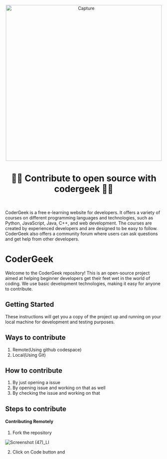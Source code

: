 <div align="center">
  <br>
<img width="500" alt="Capture" src="https://github.com/raunak-mishraa/codergeek/assets/107386749/e9c77315-38c4-41c1-9b08-4afa07a381fb">
<!--   <img alt="codergeek" src="https://i.ibb.co/7jPXt0Z/logo1-92f1a87f.png" width="300px"> -->
  <h1>👩‍💻 Contribute to open source with codergeek 👩‍💻</h1>

</div>
<br> 

CoderGeek is a free e-learning website for developers. It offers a variety of courses on different programming languages and technologies, such as Python, JavaScript, Java, C++, and web development. The courses are created by experienced developers and are designed to be easy to follow. CoderGeek also offers a community forum where users can ask questions and get help from other developers.


# CoderGeek

Welcome to the CoderGeek repository! This is an open-source project aimed at helping beginner developers get their feet wet in the world of coding. We use basic development technologies, making it easy for anyone to contribute.

## Getting Started

These instructions will get you a copy of the project up and running on your local machine for development and testing purposes.

## Ways to contribute

1. Remote(Using github codespace)
2. Local(Using Git)

## How to contribute

1. By just opening a issue
2. By opening issue and working on that as well
3. By checking the issue and working on that

## Steps to contribute

#### Contributing Remotely
1. Fork the repository

![Screenshot (47)_LI](https://github.com/raunak-mishraa/codergeek/assets/107386749/1b025e55-d506-44fe-ace7-92e8ca63e2cc)

2. Click on Code button and 
